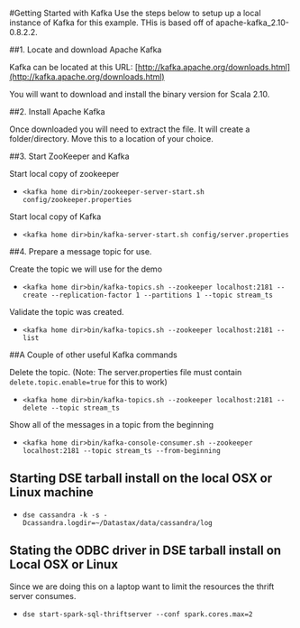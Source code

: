 #Getting Started with Kafka
Use the steps below to setup up a local instance of Kafka for this example. THis is based off of apache-kafka_2.10-0.8.2.2.

##1. Locate and download Apache Kafka

Kafka can be located at this URL: [http://kafka.apache.org/downloads.html](http://kafka.apache.org/downloads.html)

You will want to download and install the binary version for Scala 2.10.

##2. Install Apache Kafka

Once downloaded you will need to extract the file. It will create a folder/directory. Move this to a location of your choice.

##3. Start ZooKeeper and Kafka

Start local copy of zookeeper

  * `<kafka home dir>bin/zookeeper-server-start.sh config/zookeeper.properties`

Start local copy of Kafka

  * `<kafka home dir>bin/kafka-server-start.sh config/server.properties`

##4. Prepare a message topic for use.

Create the topic we will use for the demo

  * `<kafka home dir>bin/kafka-topics.sh --zookeeper localhost:2181 --create --replication-factor 1 --partitions 1 --topic stream_ts`

Validate the topic was created. 

  * `<kafka home dir>bin/kafka-topics.sh --zookeeper localhost:2181 --list`
  
##A Couple of other useful Kafka commands

Delete the topic. (Note: The server.properties file must contain `delete.topic.enable=true` for this to work)

  * `<kafka home dir>bin/kafka-topics.sh --zookeeper localhost:2181 --delete --topic stream_ts`
  
Show all of the messages in a topic from the beginning

  * `<kafka home dir>bin/kafka-console-consumer.sh --zookeeper localhost:2181 --topic stream_ts --from-beginning`
  
## Starting DSE tarball install on the local OSX or Linux machine

  * `dse cassandra -k -s -Dcassandra.logdir=~/Datastax/data/cassandra/log`
  
## Stating the ODBC driver in DSE tarball install on Local OSX or Linux

Since we are doing this on a laptop want to limit the resources the thrift server consumes.

  * `dse start-spark-sql-thriftserver --conf spark.cores.max=2`